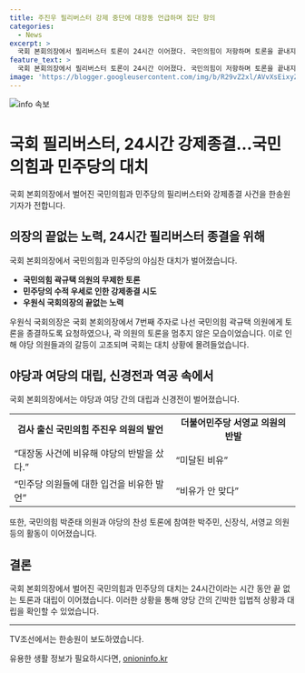 ```yaml
---
title: 주진우 필리버스터 강제 중단에 대장동 언급하며 집단 항의
categories:
  - News
excerpt: >
  국회 본회의장에서 필리버스터 토론이 24시간 이어졌다. 국민의힘이 저항하며 토론을 끝내지 않자 민주당이 24시간 만에 강제종결했다. 국회의장이 곽 의원에게 중단을 요청해도 소란 속 토론은 계속되었고, 여야 의원 간 표결 과정에서 갈등이 표출됐다. 또한, 토론이 계속될수록 비판과 지지의 목소리가 교차했다.
feature_text: >
  국회 본회의장에서 필리버스터 토론이 24시간 이어졌다. 국민의힘이 저항하며 토론을 끝내지 않자 민주당이 24시간 만에 강제종결했다. 국회의장이 곽 의원에게 중단을 요청해도 소란 속 토론은 계속되었고, 여야 의원 간 표결 과정에서 갈등이 표출됐다. 또한, 토론이 계속될수록 비판과 지지의 목소리가 교차했다.
image: 'https://blogger.googleusercontent.com/img/b/R29vZ2xl/AVvXsEixyZcFfHzMRdzZMjFBmAUKJYCLCGyLL1o632UiGVXcaFdKo_bkvkuCioo0uUKlGfBVcT3P84aROyZIXSBEx3Aw5nCQ3pTgDom1WDC4m8eifvWiAmWEEVb4x6G_l8C0QH225ldMjyaFvpxGEBGNO37VmDTDMHGhJPq73UglMfDca1-0aw/s1600/blogspot.png'
---
```


<p><img src="https://blogger.googleusercontent.com/img/b/R29vZ2xl/AVvXsEixyZcFfHzMRdzZMjFBmAUKJYCLCGyLL1o632UiGVXcaFdKo_bkvkuCioo0uUKlGfBVcT3P84aROyZIXSBEx3Aw5nCQ3pTgDom1WDC4m8eifvWiAmWEEVb4x6G_l8C0QH225ldMjyaFvpxGEBGNO37VmDTDMHGhJPq73UglMfDca1-0aw/s1600/blogspot.png" alt="info 속보" /></p>

<h1 data-ke-size="size26">국회 필리버스터, 24시간 강제종결…국민의힘과 민주당의 대치</h1>

<p data-ke-size="size16">국회 본회의장에서 벌어진 국민의힘과 민주당의 필리버스터와 강제종결 사건을 한송원 기자가 전합니다.</p>

<h2 data-ke-size="size24">의장의 끝없는 노력, 24시간 필리버스터 종결을 위해</h2>

<p data-ke-size="size16">국회 본회의장에서 국민의힘과 민주당의 야심찬 대치가 벌어졌습니다.</p>

<ul>
  <li><b>국민의힘 곽규택 의원의 무제한 토론</b></li>
  <li><b>민주당의 수적 우세로 인한 강제종결 시도</b></li>
  <li><b>우원식 국회의장의 끝없는 노력</b></li>
</ul>

<p data-ke-size="size16">우원식 국회의장은 국회 본회의장에서 7번째 주자로 나선 국민의힘 곽규택 의원에게 토론을 종결하도록 요청하였으나, 곽 의원의 토론을 멈추지 않은 모습이었습니다. 이로 인해 야당 의원들과의 갈등이 고조되며 국회는 대치 상황에 몰려들었습니다.</p>

<h2 data-ke-size="size24">야당과 여당의 대립, 신경전과 역공 속에서</h2>

<p data-ke-size="size16">국회 본회의장에서는 야당과 여당 간의 대립과 신경전이 벌어졌습니다.</p>

<table>
  <tr>
    <td style="text-align: center; height: 17px;"><b>검사 출신 국민의힘 주진우 의원의 발언</b></td>
    <td style="text-align: center; height: 17px;"><b>더불어민주당 서영교 의원의 반발</b></td>
  </tr>
  <tr>
    <td>“대장동 사건에 비유해 야당의 반발을 샀다.”</td>
    <td>“미달된 비유”</td>
  </tr>
  <tr>
    <td>“민주당 의원들에 대한 입건을 비유한 발언”</td>
    <td>“비유가 안 맞다”</td>
  </tr>
</table>

<p data-ke-size="size16">또한, 국민의힘 박준태 의원과 야당의 찬성 토론에 참여한 박주민, 신장식, 서영교 의원 등의 활동이 이어졌습니다.</p>

<h2 data-ke-size="size24">결론</h2>

<p data-ke-size="size16">국회 본회의장에서 벌어진 국민의힘과 민주당의 대치는 24시간이라는 시간 동안 끝 없는 토론과 대립이 이어졌습니다. 이러한 상황을 통해 양당 간의 긴박한 입법적 상황과 대립을 확인할 수 있었습니다.</p>

<hr>

<p data-ke-size="size16">TV조선에서는 한송원이 보도하였습니다.</p>
유용한 생활 정보가 필요하시다면, <a href="https://onioninfo.kr" rel="dofollow">onioninfo.kr</a>


